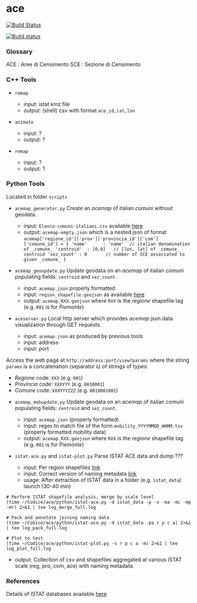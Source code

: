 # ace

[![Build Status](https://travis-ci.com/physycom/ace.svg?branch=master)](https://travis-ci.com/physycom/ace)

[![Build status](https://ci.appveyor.com/api/projects/status/kcl6000vv11rwxca?svg=true)](https://ci.appveyor.com/project/cenit/ace)

### Glossary

ACE : Aree di Censimento
SCE : Sezione di Censimento

### C++ Tools

- `remap`
  + input: istat kmz file
  + output: (shell) csv with format `ace_id,lat,lon`

- `animate`
  + input: ?
  + output: ?

- `remap`
  + input: ?
  + output: ?

### Python Tools
Located in folder `scripts`

- `acemap_generator.py`
Create an *acemap* of italian _comuni_ without geodata.
  + input: `Elenco-comuni-italiani.csv` available [here](https://www.istat.it/it/archivio/6789)
  + output: `acemap-empty.json` which is a nested json of format
`
acemap['regione_id']['prov']['provincia_id']['com']['comune_id'] = {
  'name'      : 'name'  // italian denomination of _comune_
  'centroid'  : [0,0]   // [lon, lat] of _comune_ centroid
  'sez_count' : 0       // number of SCE associated to given _comune_
}
`

- `acemap_geoupdate.py`
Update geodata on an *acemap* of italian _comuni_ populating fields: `centroid` and `sez_count`.
  + input: `acemap.json` properly formatted
  + input: `region_shapefile.geojson` as available [here](https://www.istat.it/it/archivio/104317)
  + output: `acemap_RXX.geojson` where `RXX` is the _regione_ shapefile tag (e.g. `R01` is for _Piemonte_)


- `aceserver.py` Local http server which provides *acemap* json data visualization through GET requests.
  + input: `acemap.json` as produced by previous tools
  + input: address
  + input: port

Access the web page at `http://address:port/view?params` where the string `params` is a concatenation (separator `&`) of strings of types:
  + _Regione_ code: `XXX` (e.g. `001`)
  + _Provincia_ code: `XXXYYY` (e.g. `0010001`)
  + _Comune_ code: `XXXYYYZZZ` (e.g. `0010001001`)


- `acemap_mobupdate.py`
Update geodata on an *acemap* of italian _comuni_ populating fields: `centroid` and `sez_count`.
  + input: `acemap.json` (properly formatted)
  + input: regex to match file of the form `mobility_YYYYMMDD_HHMM.tsv` (properly formatted mobility data)
  + output: `acemap_RXX.geojson` where `RXX` is the _regione_ shapefile tag (e.g. `R01` is for _Piemonte_)


- `istat-ace.py` and `istat-plot.py`
Parse ISTAT ACE data and dump ???
  + input: Per region shapefiles [link](https://www.istat.it/it/archivio/104317)
  + input: Correct version of naming metadata [link](https://www.istat.it/storage/codici-unita-amministrative/Archivio-elenco-comuni-codici-e-denominazioni_Anni_2011-2015.zip)
  + usage: After extraction of ISTAT data in a folder (e.g. `istat_data`) launch (30-40 min)
```
# Perform ISTAT shapefile analysis, merge by scale level
(time ~/Codice/ace/python/istat-ace.py -d istat_data -p -v -ma -mc -mp -mr) 2>&1 | tee log_merge_full.log

# Pack and annotate joining naming data
(time ~/Codice/ace/python/istat-ace.py -d istat_data -pa r p c a) 2>&1 | tee log_pack_full.log

# Plot to test
(time ~/Codice/ace/python/istat-plot.py -s r p c a -m) 2>&1 | tee log_plot_full.log
```
  + output: Collection of csv and shapefiles aggregated at various ISTAT scale (reg, pro, com, ace) with naming metadata.

### References
Details of ISTAT databases available [here](https://www.istat.it/it/files/2013/11/2015.04.28-Descrizione-dati-Pubblicazione.pdf)
